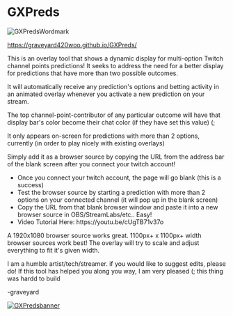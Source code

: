# GXPreds

![GXPredsWordmark](https://github.com/user-attachments/assets/ad585354-6e50-4e0f-a1c4-765148d5bed3)

https://graveyard420woo.github.io/GXPreds/

This is an overlay tool that shows a dynamic display for multi-option Twitch channel points predictions! It seeks to address the need for a better display for predictions that have more than two possible outcomes.

It will automatically receive any prediction's options and betting activity in an animated overlay whenever you activate a new prediction on your stream.

The top channel-point-contributor of any particular outcome will have that display bar's color become their chat color (if they have set this value) (;

It only appears on-screen for predictions with more than 2 options, currently (in order to play nicely with existing overlays)

Simply add it as a browser source by copying the URL from the address bar of the blank screen after you connect your twitch account!

<ul>
<li>Once you connect your twitch account, the page will go blank (this is a success)</li>
<li>Test the browser source by starting a prediction with more than 2 options on your connected channel (it will pop up in the blank screen)</li>
<li>Copy the URL from that blank browser window and paste it into a new browser source in OBS/StreamLabs/etc.. Easy!</li>
<li>Video Tutorial Here: https://youtu.be/cUgTB71v37o</li>
</ul>

A 1920x1080 browser source works great. 1100px+ x 1100px+ width browser sources work best! The overlay will try to scale and adjust everything to fit it's given width.

I am a humble artist/tech/streamer. if you would like to suggest edits, please do! If this tool has helped you along you way, I am very pleased (; this thing was hardd to build

-graveyard

<a href="https://graveyard420woo.github.io/GXPreds/">![GXPredsbanner](https://github.com/user-attachments/assets/66a58278-61d6-4f89-a7ac-1f2de65f2973)</a>

